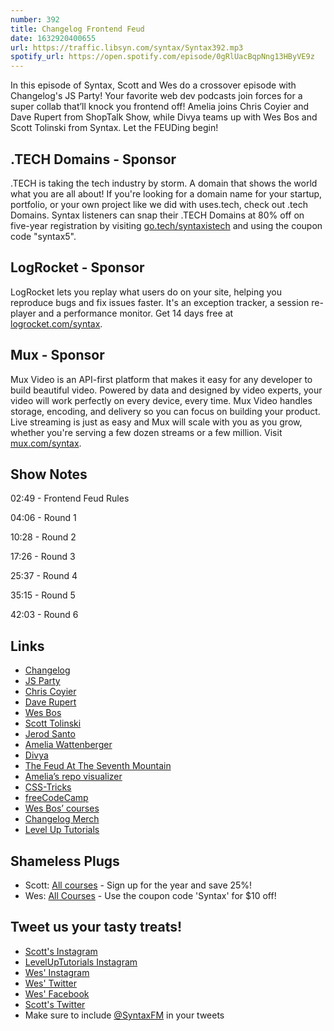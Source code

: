 ```yaml
---
number: 392
title: Changelog Frontend Feud
date: 1632920400655
url: https://traffic.libsyn.com/syntax/Syntax392.mp3
spotify_url: https://open.spotify.com/episode/0gRlUacBqpNng13HByVE9z
---
```


In this episode of Syntax, Scott and Wes do a crossover episode with Changelog's JS Party! Your favorite web dev podcasts join forces for a super collab that’ll knock you frontend off! Amelia joins Chris Coyier and Dave Rupert from ShopTalk Show, while Divya teams up with Wes Bos and Scott Tolinski from Syntax. Let the FEUDing begin!

## .TECH Domains - Sponsor
.TECH is taking the tech industry by storm. A domain that shows the world what you are all about! If you're looking for a domain name for your startup, portfolio, or your own project like we did with uses.tech, check out .tech Domains. Syntax listeners can snap their .TECH Domains at 80% off on five-year registration by visiting [go.tech/syntaxistech](https://go.tech/syntaxistech) and using the coupon code "syntax5".

## LogRocket - Sponsor
LogRocket lets you replay what users do on your site, helping you reproduce bugs and fix issues faster. It's an exception tracker, a session re-player and a performance monitor. Get 14 days free at [logrocket.com/syntax](https://logrocket.com/syntax).

## Mux - Sponsor
Mux Video is an API-first platform that makes it easy for any developer to build beautiful video. Powered by data and designed by video experts, your video will work perfectly on every device, every time. Mux Video handles storage, encoding, and delivery so you can focus on building your product. Live streaming is just as easy and Mux will scale with you as you grow, whether you're serving a few dozen streams or a few million. Visit [mux.com/syntax](https://mux.com/syntax).

## Show Notes

02:49 - Frontend Feud Rules

04:06 - Round 1

10:28 - Round 2

17:26 - Round 3

25:37 - Round 4

35:15 - Round 5

42:03 - Round 6

## Links
* [Changelog](https://changelog.com/)
* [JS Party](https://changelog.com/jsparty)
* [Chris Coyier](https://twitter.com/chriscoyier)
* [Dave Rupert](https://twitter.com/davatron5000)
* [Wes Bos](https://twitter.com/wesbos)
* [Scott Tolinski](https://twitter.com/stolinski)
* [Jerod Santo](https://twitter.com/jerodsanto)
* [Amelia Wattenberger](https://twitter.com/wattenberger)
* [Divya](https://twitter.com/shortdiv)
* [The Feud At The Seventh Mountain](https://www.bendsource.com/bend/the-feud-at-the-seventh-mountain-condo-owners-prominent-oregon-family-fight-over-repairs-to-inn/Content?oid=2130385)
* [Amelia’s repo visualizer](https://github.com/githubocto/repo-visualizer)
* [CSS-Tricks](https://css-tricks.com/)
* [freeCodeCamp](https://www.freecodecamp.org/)
* [Wes Bos’ courses](https://wesbos.com/courses)
* [Changelog Merch](https://merch.changelog.com/)
* [Level Up Tutorials](https://leveluptutorials.com/)

## Shameless Plugs
* Scott: [All courses](https://www.leveluptutorials.com/pro) - Sign up for the year and save 25%!
* Wes: [All Courses](https://wesbos.com/courses/) - Use the coupon code 'Syntax' for $10 off!

## Tweet us your tasty treats!
* [Scott's Instagram](https://www.instagram.com/stolinski/)
* [LevelUpTutorials Instagram](https://www.instagram.com/LevelUpTutorials/)
* [Wes' Instagram](https://www.instagram.com/wesbos/)
* [Wes' Twitter](https://twitter.com/wesbos)
* [Wes' Facebook](https://www.facebook.com/wesbos.developer)
* [Scott's Twitter](https://twitter.com/stolinski)
* Make sure to include [@SyntaxFM](https://twitter.com/SyntaxFM) in your tweets